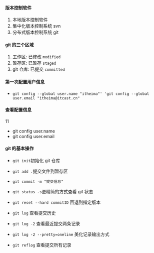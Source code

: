 #### 版本控制软件

1. 本地版本控制软件
2. 集中化版本控制系统 svn
3. 分布式版本控制系统 git

#### git 的三个区域

1. 工作区: 已修改 `modified`
2. 暂存区: 已暂存 `staged`
3. git 仓库: 已提交 `committed`

#### 第一次配置用户信息

- `git config --global user.name "itheima"' 'git config --global user.email "itheima@itcast.cn"`

#### 查看配置信息

11

- git config user.name
- git config user.email

#### git 的基本操作

- `git init`初始化 git 仓库

- `git add .`提交文件到暂存区

- `git commit -m "提交信息"`

- `git status -s`更精简的方式查看 git 状态

- `git reset --hard commitID` 回退到指定版本

- `git log` 查看提交历史

- `git log -2` 查看最近提交两条记录

- `git log -2 --pretty=oneline` 美化记录输出方式

- `git reflog` 查看提交所有记录
